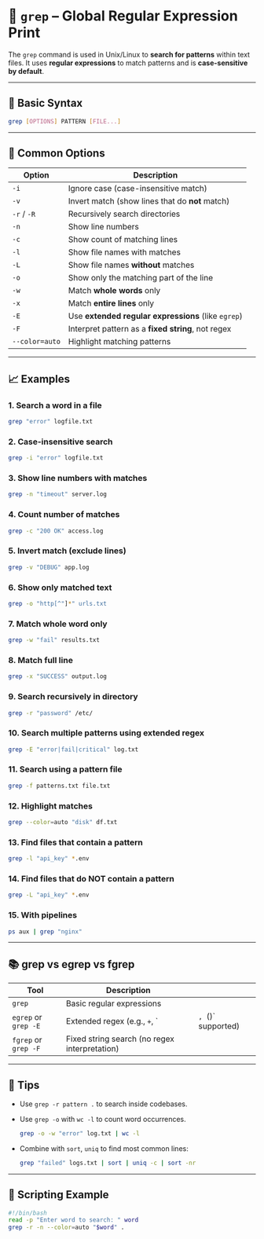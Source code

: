 # 📘 `grep` – Global Regular Expression Print

The `grep` command is used in Unix/Linux to **search for patterns** within text files. It uses **regular expressions** to match patterns and is **case-sensitive by default**.

---

## 🔹 Basic Syntax

```bash
grep [OPTIONS] PATTERN [FILE...]
```

---

## 📖 Common Options

| Option         | Description                                         |
| -------------- | --------------------------------------------------- |
| `-i`           | Ignore case (case-insensitive match)                |
| `-v`           | Invert match (show lines that do **not** match)     |
| `-r` / `-R`    | Recursively search directories                      |
| `-n`           | Show line numbers                                   |
| `-c`           | Show count of matching lines                        |
| `-l`           | Show file names with matches                        |
| `-L`           | Show file names **without** matches                 |
| `-o`           | Show only the matching part of the line             |
| `-w`           | Match **whole words** only                          |
| `-x`           | Match **entire lines** only                         |
| `-E`           | Use **extended regular expressions** (like `egrep`) |
| `-F`           | Interpret pattern as a **fixed string**, not regex  |
| `--color=auto` | Highlight matching patterns                         |

---

## 📈 Examples

### 1. **Search a word in a file**

```bash
grep "error" logfile.txt
```

### 2. **Case-insensitive search**

```bash
grep -i "error" logfile.txt
```

### 3. **Show line numbers with matches**

```bash
grep -n "timeout" server.log
```

### 4. **Count number of matches**

```bash
grep -c "200 OK" access.log
```

### 5. **Invert match (exclude lines)**

```bash
grep -v "DEBUG" app.log
```

### 6. **Show only matched text**

```bash
grep -o "http[^"]*" urls.txt
```

### 7. **Match whole word only**

```bash
grep -w "fail" results.txt
```

### 8. **Match full line**

```bash
grep -x "SUCCESS" output.log
```

### 9. **Search recursively in directory**

```bash
grep -r "password" /etc/
```

### 10. **Search multiple patterns using extended regex**

```bash
grep -E "error|fail|critical" log.txt
```

### 11. **Search using a pattern file**

```bash
grep -f patterns.txt file.txt
```

### 12. **Highlight matches**

```bash
grep --color=auto "disk" df.txt
```

### 13. **Find files that contain a pattern**

```bash
grep -l "api_key" *.env
```

### 14. **Find files that do NOT contain a pattern**

```bash
grep -L "api_key" *.env
```

### 15. **With pipelines**

```bash
ps aux | grep "nginx"
```

---

## 📚 grep vs egrep vs fgrep

| Tool                 | Description                                   |                     |
| -------------------- | --------------------------------------------- | ------------------- |
| `grep`               | Basic regular expressions                     |                     |
| `egrep` or `grep -E` | Extended regex (e.g., `+`, \`                 | `, `()\` supported) |
| `fgrep` or `grep -F` | Fixed string search (no regex interpretation) |                     |

---

## 🧠 Tips

* Use `grep -r pattern .` to search inside codebases.
* Use `grep -o` with `wc -l` to count word occurrences.

  ```bash
  grep -o -w "error" log.txt | wc -l
  ```
* Combine with `sort`, `uniq` to find most common lines:

  ```bash
  grep "failed" logs.txt | sort | uniq -c | sort -nr
  ```

---

## 🔧 Scripting Example

```bash
#!/bin/bash
read -p "Enter word to search: " word
grep -r -n --color=auto "$word" .
```
